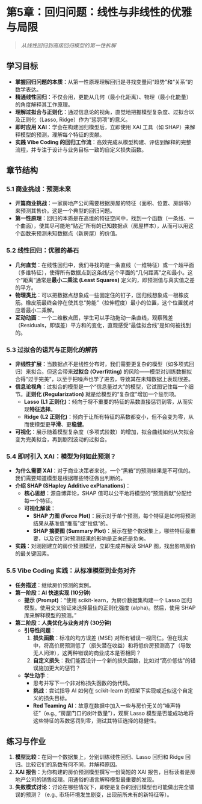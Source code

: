 # 第5章：回归问题：线性与非线性的优雅与局限

> *从线性回归到高级回归模型的第一性拆解*

## 学习目标

- **掌握回归问题的本质**：从第一性原理理解回归是寻找变量间“趋势”和“关系”的数学表达。
- **精通线性回归**：不仅会用，更能从几何（最小化距离）、物理（最小化能量）的角度解释其工作原理。
- **理解过拟合与正则化**：通过信息论的视角，直觉地把握模型复杂度、过拟合以及正则化（Lasso, Ridge）作为“惩罚项”的意义。
- **即时应用 XAI**：学会在构建回归模型后，立即使用 XAI 工具（如 SHAP）来解释模型的预测，理解每个特征的贡献。
- **实践 Vibe Coding 的回归工作流**：高效完成从模型构建、评估到解释的完整流程，并专注于设计与业务目标一致的自定义损失函数。

## 章节结构

### 5.1 商业挑战：预测未来

- **开篇商业挑战**：一家房地产公司需要根据房屋的特征（面积、位置、房龄等）来预测其售价。这是一个典型的回归问题。
- **第一性原理**：回归的本质是在高维的特征空间中，找到一个函数（一条线、一个曲面），使其尽可能地“贴近”所有的已知数据点（房屋样本），从而可以用这个函数来预测未知数据点（新房屋）的价值。

### 5.2 线性回归：优雅的基石

- **几何直觉**：在线性回归中，我们寻找的是一条直线（一维特征）或一个超平面（多维特征），使得所有数据点到这条线/这个平面的“几何距离”之和最小。这个“距离”通常是**最小二乘法 (Least Squares)** 定义的，即预测值与真实值之差的平方。
- **物理类比**：可以把数据点想象成一些固定住的钉子，回归线想象成一根橡皮筋。橡皮筋最终会停在使其总“势能”（拉伸程度）最小的位置，这个位置就对应着最小二乘解。
- **互动动画**：一个二维散点图，学生可以手动拖动一条直线，观察残差（Residuals，即误差）平方和的变化，直观感受“最佳拟合线”是如何被找到的。

### 5.3 过拟合的诅咒与正则化的解药

- **非线性扩展**：当数据点不是线性分布时，我们需要更复杂的模型（如多项式回归）来拟合。但这会带来**过拟合 (Overfitting)** 的风险——模型对训练数据拟合得“过于完美”，以至于把噪声也学了进去，导致其在未知数据上表现很差。
- **信息论视角**：过拟合的模型是一个“信息量过大”的模型，它试图记住每一个细节。**正则化 (Regularization)** 就是给模型的“复杂度”增加一个惩罚项。
    - **Lasso (L1 正则化)**：倾向于将不重要的特征的系数直接惩罚到零，从而实现**特征选择**。
    - **Ridge (L2 正则化)**：倾向于让所有特征的系数都变小，但不会变为零，从而使模型更**平滑**、更**稳健**。
- **可视化**：展示随着模型复杂度（多项式阶数）的增加，拟合曲线如何从欠拟合变为完美拟合，再到剧烈波动的过拟合。

### 5.4 即时引入 XAI：模型为何如此预测？

- **为什么需要 XAI**：对于商业决策者来说，一个“黑箱”的预测结果是不可信的。我们需要知道模型是根据哪些特征做出判断的。
- **介绍 SHAP (SHapley Additive exPlanations)**：
    - **核心思想**：源自博弈论，SHAP 值可以公平地将模型的“预测贡献”分配给每一个特征。
    - **可视化解读**：
        - **SHAP 力图 (Force Plot)**：展示对于单个预测，每个特征是如何将预测结果从基准值“推高”或“拉低”的。
        - **SHAP 摘要图 (Summary Plot)**：展示在整个数据集上，哪些特征最重要，以及它们对预测结果的影响是正向还是负向。
- **实践**：对刚刚建立的房价预测模型，立即生成并解读 SHAP 图，找出影响房价的最关键因素。

### 5.5 Vibe Coding 实践：从标准模型到业务对齐

- **任务描述**：继续房价预测的案例。
- **第一阶段：AI 快速实现 (10分钟)**
    - **提示 (Prompt)**：“使用 scikit-learn，为房价数据集构建一个 Lasso 回归模型。使用交叉验证来选择最佳的正则化强度 (alpha)。然后，使用 SHAP 库来解释模型的预测。”
- **第二阶段：人类优化与业务对齐 (30分钟)**
    - **引导性问题**：
        1.  **损失函数**：标准的均方误差 (MSE) 对所有错误一视同仁。但在现实中，将高价房预测低了（损失潜在收益）和将低价房预测高了（导致无人问津），这两种错误的商业成本是否相同？
        2.  **自定义损失**：我们能否设计一个新的损失函数，比如对“高价低估”的错误施加更大的惩罚？
    - **学生动手**：
        - 思考并写下一个非对称损失函数的伪代码。
        - **挑战**：尝试指导 AI 如何在 scikit-learn 的框架下实现或近似这个自定义的损失目标。
        - **Red Teaming AI**：故意在数据中加入一些与房价无关的“噪声特征”（e.g., “房屋门口的树叶数量”），观察 Lasso 模型是否能成功地将这些特征的系数惩罚到零，测试其特征选择的稳健性。

## 练习与作业

1.  **模型比较**：在同一个数据集上，分别训练线性回归、Lasso 回归和 Ridge 回归。比较它们的系数有何不同，并解释原因。
2.  **XAI 报告**：为你构建的房价预测模型撰写一份简短的 XAI 报告，目标读者是房地产公司的销售经理。用通俗的语言解释模型最重要的发现。
3.  **失败模式讨论**：讨论在哪些情况下，即使是复杂的回归模型也可能做出完全错误的预测？（e.g., 市场环境发生剧变，出现前所未有的新特征等）。
